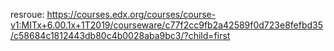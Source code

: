 resroue:
https://courses.edx.org/courses/course-v1:MITx+6.00.1x+1T2019/courseware/c77f2cc9fb2a42589f0d723e8fefbd35/c58684c1812443db80c4b0028aba9bc3/?child=first
